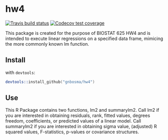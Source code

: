 hw4
========
<!-- badges: start -->
[![Travis build status](https://travis-ci.com/gnbosma/hw4.svg?branch=master)](https://travis-ci.com/gnbosma/hw4)
[![Codecov test coverage](https://codecov.io/gh/gnbosma/hw4/branch/master/graph/badge.svg)](https://codecov.io/gh/gnbosma/hw4?branch=master)
<!-- badges: end -->

This package is created for the purpose of BIOSTAT 625 HW4 and is intended to execute linear regressions on a specified data frame, mimicing the more commonly known lm function.

## Install 
with `devtools`:

```S
devtools::install_github("gnbosma/hw4")
```

## Use 
This R Package contains two functions, lm2 and summarylm2. Call lm2 if you are interested in obtaining residuals, rank, fitted values, degrees freedom, coefficients, or predicted values of a linear model. Call summarylm2 if you are interested in obtaining sigma value, (adjusted) R squared values, F-statistics, p-values or covariance structures.
